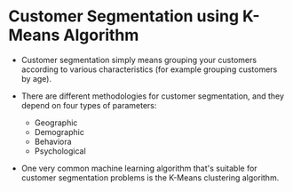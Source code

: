 # Customer Segmentation using K-Means Algorithm

- Customer segmentation simply means grouping your customers according to various characteristics (for example grouping customers by age).

- There are different methodologies for customer segmentation, and they depend on four types of parameters: 

    - Geographic
    - Demographic
    - Behaviora
    - Psychological
    
    
- One very common machine learning algorithm that's suitable for customer segmentation problems is the K-Means clustering algorithm.
